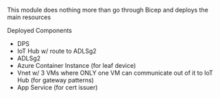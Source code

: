 This module does nothing more than go through Bicep and deploys the main resources

Deployed Components
*    DPS
*    IoT Hub w/ route to ADLSg2
*    ADLSg2
*    Azure Container Instance (for leaf device)
*    Vnet w/ 3 VMs where ONLY one VM can communicate out of it to IoT Hub (for gateway patterns)
*    App Service (for cert issuer)